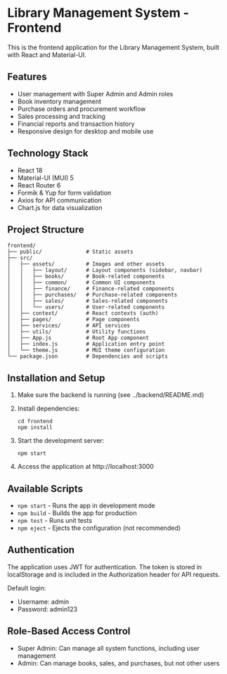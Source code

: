 # Library Management System - Frontend

This is the frontend application for the Library Management System, built with React and Material-UI.

## Features

- User management with Super Admin and Admin roles
- Book inventory management
- Purchase orders and procurement workflow
- Sales processing and tracking
- Financial reports and transaction history
- Responsive design for desktop and mobile use

## Technology Stack

- React 18
- Material-UI (MUI) 5
- React Router 6
- Formik & Yup for form validation
- Axios for API communication
- Chart.js for data visualization

## Project Structure

```
frontend/
├── public/              # Static assets
├── src/
│   ├── assets/          # Images and other assets
│   │   ├── layout/      # Layout components (sidebar, navbar)
│   │   ├── books/       # Book-related components
│   │   ├── common/      # Common UI components
│   │   ├── finance/     # Finance-related components
│   │   ├── purchases/   # Purchase-related components
│   │   ├── sales/       # Sales-related components
│   │   └── users/       # User-related components
│   ├── context/         # React contexts (auth)
│   ├── pages/           # Page components
│   ├── services/        # API services
│   ├── utils/           # Utility functions
│   ├── App.js           # Root App component
│   ├── index.js         # Application entry point
│   └── theme.js         # MUI theme configuration
└── package.json         # Dependencies and scripts
```

## Installation and Setup

1. Make sure the backend is running (see ../backend/README.md)

2. Install dependencies:
   ```
   cd frontend
   npm install
   ```

3. Start the development server:
   ```
   npm start
   ```

4. Access the application at http://localhost:3000

## Available Scripts

- `npm start` - Runs the app in development mode
- `npm build` - Builds the app for production
- `npm test` - Runs unit tests
- `npm eject` - Ejects the configuration (not recommended)

## Authentication

The application uses JWT for authentication. The token is stored in localStorage and is included in the Authorization header for API requests.

Default login:
- Username: admin
- Password: admin123

## Role-Based Access Control

- Super Admin: Can manage all system functions, including user management
- Admin: Can manage books, sales, and purchases, but not other users 